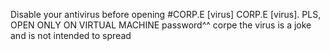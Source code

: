 Disable your antivirus before opening 
#CORP.E [virus]
CORP.E [virus]. PLS, OPEN ONLY ON VIRTUAL MACHINE
password^^ corpe
the virus is a joke and is not intended to spread
